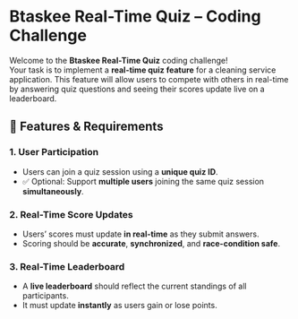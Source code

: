 # Btaskee Real-Time Quiz – Coding Challenge

Welcome to the **Btaskee Real-Time Quiz** coding challenge!  
Your task is to implement a **real-time quiz feature** for a cleaning service application. This feature will allow users to compete with others in real-time by answering quiz questions and seeing their scores update live on a leaderboard.

## 🧩 Features & Requirements

### 1. User Participation
- Users can join a quiz session using a **unique quiz ID**.
- ✅ Optional: Support **multiple users** joining the same quiz session **simultaneously**.

### 2. Real-Time Score Updates
- Users’ scores must update **in real-time** as they submit answers.
- Scoring should be **accurate**, **synchronized**, and **race-condition safe**.

### 3. Real-Time Leaderboard
- A **live leaderboard** should reflect the current standings of all participants.
- It must update **instantly** as users gain or lose points.
